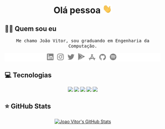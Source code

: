 <h1 align="center"> Olá pessoa <img src="https://raw.githubusercontent.com/parth-27/parth-27/master/Hi.gif" width="30px"> </h1>

## :man_technologist: Quem sou eu
<p align="center"><samp> Me chamo João Vitor, sou graduando em Engenharia da Computação. </samp></p>

<p align="center" style="background-color:white;">
 <a href="https://www.linkedin.com/in/joaovvrodrigues"><img alt="Joao Vitor's Linkedin" width="22px" src="https://raw.githubusercontent.com/joaovvrodrigues/joaovvrodrigues/main/assets/linkedin.png" /></a>&nbsp;&nbsp;
 <a href="https://instagram.com/japadocontra"><img alt="Joao Vitor's Instagram" width="22px" src="https://raw.githubusercontent.com/joaovvrodrigues/joaovvrodrigues/main/assets/instagram.png" /></a>&nbsp;&nbsp;
<a href="https://twitter.com/japadocontra"><img alt="Joao Vitor's Twitter" width="22px" src="https://raw.githubusercontent.com/joaovvrodrigues/joaovvrodrigues/main/assets/twitter.png" /></a>&nbsp;&nbsp;
 <a href="https://play.google.com/store/apps/developer?id=e-Comp+Solu%C3%A7%C3%B5es"><img alt="Mata Larica" width="22px" src="https://raw.githubusercontent.com/joaovvrodrigues/joaovvrodrigues/main/assets/googleplay.png" /></a>&nbsp;&nbsp;
 <a href="https://apps.apple.com/br/developer/joo-vitor-veloso-rodrigues/id1518882353"><img alt="Mata Larica" width="22px" src="https://raw.githubusercontent.com/joaovvrodrigues/joaovvrodrigues/main/assets/appstore.png" /></a>&nbsp;&nbsp;
<a href="https://github.com/joaovvrodrigues"><img alt="Joao Vitor's Github" width="22px" src="https://raw.githubusercontent.com/joaovvrodrigues/joaovvrodrigues/main/assets/github.png" /></a>&nbsp;&nbsp;
<a href="https://open.spotify.com/user/12153883088"><img alt="Joao Vitor's Spotify" width="22px" src="https://raw.githubusercontent.com/joaovvrodrigues/joaovvrodrigues/main/assets/spotify.png" /></a>&nbsp;&nbsp;

 
 
<br>
  

## 💻 Tecnologias
<p align="center">
<img src="https://img.shields.io/badge/dart-%23007ACC.svg?&style=for-the-badge&logo=dart&logoColor=white" height="25"/>
<img src="https://img.shields.io/badge/flutter%20-%23007ACC.svg?&style=for-the-badge&logo=flutter&logoColor=white" height="25"/>
 <img src="https://img.shields.io/badge/Firebase-%23F7DF1E.svg?&style=for-the-badge&logo=firebase&logoColor=black" height="25"/>
<img src="https://img.shields.io/badge/python%20-%2343853D.svg?&style=for-the-badge&logo=python&logoColor=white" height="25"/>
<img src="https://img.shields.io/badge/Visual%20Studio%20Code-0089D6?logo=visual-studio-code&logoColor=white&style=for-the-badge" height="25"/>
</p>

## ⭐ GitHub Stats
<p align="center">
<a href="https://github.com/joaovvrodrigues">
<img align="center" src="https://github-readme-stats.vercel.app/api?username=joaovvrodrigues&count_private=true&include_all_commits=true&show_icons=true&theme=onedark&line_height=27&v=5" alt="Joao Vitor's GitHub Stats" /> </a> 
</p> 
